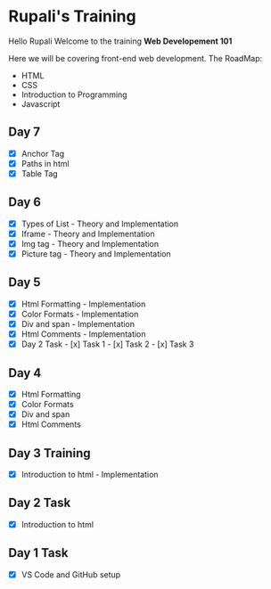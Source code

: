 # Rupali's Training

Hello Rupali Welcome to the training **Web Developement 101**

Here we will be covering front-end web development. 
The RoadMap: 
- HTML 
- CSS
- Introduction to Programming 
- Javascript

## Day 7
- [x] Anchor Tag
- [x] Paths in html
- [x] Table Tag

## Day 6
- [x] Types of List - Theory and Implementation
- [x] Iframe - Theory and Implementation
- [x] Img tag - Theory and Implementation
- [x] Picture tag - Theory and Implementation

## Day 5
- [x] Html Formatting - Implementation
- [x] Color Formats - Implementation
- [x] Div and span - Implementation
- [x] Html Comments - Implementation
- [x] Day 2 Task
      - [x] Task 1
      - [x] Task 2
      - [x] Task 3

## Day 4 
- [x] Html Formatting
- [x] Color Formats
- [x] Div and span
- [x] Html Comments
## Day 3 Training
- [x] Introduction to html - Implementation
## Day 2 Task
- [x] Introduction to html
## Day 1 Task
- [x] VS Code and GitHub setup